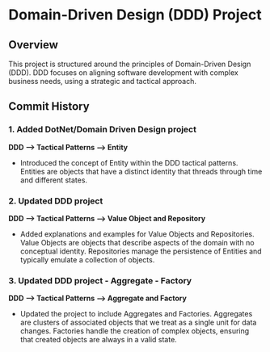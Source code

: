 # Domain-Driven Design (DDD) Project

## Overview

This project is structured around the principles of Domain-Driven Design (DDD). DDD focuses on aligning software development with complex business needs, using a strategic and tactical approach.

## Commit History

### 1. Added DotNet/Domain Driven Design project

**DDD --> Tactical Patterns --> Entity**
- Introduced the concept of Entity within the DDD tactical patterns. Entities are objects that have a distinct identity that threads through time and different states.

### 2. Updated DDD project

**DDD --> Tactical Patterns --> Value Object and Repository**
- Added explanations and examples for Value Objects and Repositories. Value Objects are objects that describe aspects of the domain with no conceptual identity. Repositories manage the persistence of Entities and typically emulate a collection of objects.

### 3. Updated DDD project - Aggregate - Factory

**DDD --> Tactical Patterns --> Aggregate and Factory**
- Updated the project to include Aggregates and Factories. Aggregates are clusters of associated objects that we treat as a single unit for data changes. Factories handle the creation of complex objects, ensuring that created objects are always in a valid state.